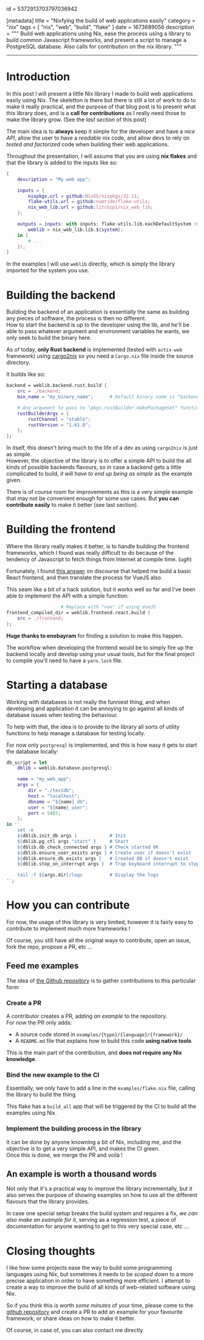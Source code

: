 id = 5372913703797036942

[metadata]
title = "Nixfying the build of web applications easily"
category = "nix"
tags = [ "nix", "web", "build", "flake" ]
date = 1673689056
description = """
    Build web applications using Nix, ease the process using a library to build common
    Javascript frameworks, and present a script to manage a PostgreSQL database.
    Also calls for contribution on the nix library.
"""

---

# Introduction

In this post I will present a little Nix library I made to build web applications
easily using Nix. The skeletton is there but there is still a lot of work
to do to make it really practical, and the purpose of that blog post is to
present what this library does, and is a **call for contributions** as
I really need those to make the library grow. (See the *last section* of this post)

The main idea is to **always** keep it simple for the developer and have a *nice
API*, allow the user to have a *readable* nix code,
and allow devs to rely on *tested and factorized* code when building their web applications.

Throughout the presentation, I will assume that you are using **nix flakes** and
that the library is added to the inputs like so:

``` nix
{
    description = "My web app";

    inputs = {
        nixpkgs.url = github:NixOS/nixpkgs/22.11;
        flake-utils.url = github:numtide/flake-utils;
        nix_web_lib.url = github:litchipi/nix_web_lib;
    };

    outputs = inputs: with inputs; flake-utils.lib.eachDefaultSystem (system: let
        weblib = nix_web_lib.lib.${system};
    in {
        # ...
    });
}
```

In the examples I will use `weblib` directly, which is simply the library imported
for the system you use.

# Building the backend

Building the backend of an application is essentially the same as building any
pieces of software, the process is then no different.  
How to start the backend is up to the developer using the lib, and he'll be
able to pass whatever argument and environment variables he wants, we only
seek to build the binary here.

As of today, **only Rust backend** is implemented (tested with `actix-web` framework)
using [cargo2nix](https://github.com/cargo2nix/cargo2nix)
so you need a `Cargo.nix` file inside the source directory.

It builds like so:

``` nix
backend = weblib.backend.rust.build {
    src = ./backend;
    bin_name = "my_binary_name";      # Default binary name is "backend"

    # Any argument to pass to "pkgs.rustBuilder.makePackageSet" function
    rustBuilderArgs = {
        rustChannel = "stable";
        rustVersion = "1.61.0";
    };
};
```
In itself, this doesn't bring much to the life of a dev as using `cargo2nix` is
just as simple.  
However, the objective of the library is to offer a simple API to build the
all kinds of possible backends flavours, so in case a backend gets a little
complicated to build, *it will have to end up being as simple* as the example given.

There is of course room for improvements as this is a very simple example that
may not be convenient enough for some use cases. But **you can contribute easily**
to make it better (see last section).

# Building the frontend

Where the library really makes it better, is to handle building the frontend
frameworks, which I found was really difficult to do because of the tendency
of Javascript to fetch things from Internet at compile time. (*ugh*)

Fortunately, I found [this answer][buildreactdiscourse] on discourse that
helped me build a basic React frontend, and then translate the process for
VueJS also.

This seam like a bit of a hack solution, but it works well so far and I've
been able to implement the API with a simple function:

``` nix
                    # Replace with "vue" if using VueJS
frontend_compiled_dir = weblib.frontend.react.build {
    src = ./frontend;
};
```

**Huge thanks to enobayram** for finding a solution to make this happen.

The workflow when developing the frontend would be to simply fire up
the backend locally and develop using your usual tools, but for the
final project to compile you'll need to have a `yarn.lock` file.

# Starting a database

Working with databases is not really the funniest thing, and when developing
and application it can be annoying to go against all kinds of database issues
when testing the behaviour.

To help with that, the idea is to provide to the library all sorts of utility
functions to help manage a database for testing locally.

For now only `postgresql` is implemented, and this is how easy it gets to
start the database locally:

``` nix
db_script = let
    dblib = weblib.database.postgresql;

    name = "my_web_app";
    args = {
        dir = "./testdb";
        host = "localhost";
        dbname = "${name}_db";
        user = "${name}_user";
        port = 5465;
    };
in ''
    set -e
    ${dblib.init_db args }            # Init
    ${dblib.pg_ctl args "start" }     # Start
    ${dblib.db_check_connected args } # Check started OK
    ${dblib.ensure_user_exists args } # Create user if doesn't exist
    ${dblib.ensure_db_exists args }   # Created DB if doesn't exist
    ${dblib.stop_on_interrupt args }  # Trap keyboard interrupt to stop db

    tail -f ${args.dir}/logs          # Display the logs
'';
```

# How you can contribute

For now, the usage of this library is very limited, however it is fairly easy
to contribute to implement much more frameworks !

Of course, you still have all the original ways to contribute, open an issue,
fork the repo, propose a PR, etc ...

## Feed me examples

The idea of [the Github repository][githublink] is to gather contributions to
this particular form:

### Create a PR
A contributor creates a PR, adding *an example* to the repository.  
For now the PR only adds:

- A source code stored in `examples/{type}/{language}/{framework}/`
- A `README.md` file that explains how to build this code **using native tools**

This is the main part of the contribution, and **does not require any Nix knowledge**.

### Bind the new example to the CI

Essentially, we only have to add a line in the `examples/flake.nix` file, calling
the library to build the thing.

This flake has a `build_all` app that will be triggered by the CI to build all the
examples using Nix.

### Implement the building process in the library

It can be done by anyone knowning a bit of Nix, including me,
and the objective is to get a very simple API, and makes the
CI green.  
Once this is done, we merge the PR and voilà !

## An example is worth a thousand words

Not only that it's a practical way to improve the library incrementally,
but it also serves the purpose of showing examples on how to use all the
different flavours that the library provides.

In case one special setup breaks the build system and requires a fix,
*we can also make an example for it*, serving as a regression test, a piece of
documentation for anyone wanting to get to this very special case, etc ...

# Closing thoughts

I like how some projects ease the way to build some programming languages using Nix,
but sometimes it needs to be *scoped down* to a more precise application in order
to have something more efficient. I attempt to create a way to improve the build
of all kinds of web-related software using Nix.

So if you think this is worth *some minutes* of your time, please come to the
[github repository][githublink] and create a PR to add an example for your
favourite framework, or share ideas on how to make it better.

Of course, in case of, you can also contact me directly

[buildreactdiscourse]: https://discourse.nixos.org/t/how-to-use-nix-to-build-a-create-react-app-project/5200/10
[githublink]: https://github.com/litchipi/nix_web_lib
